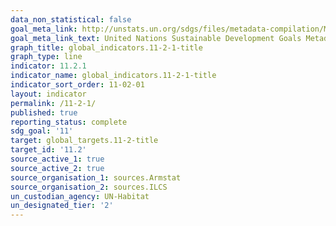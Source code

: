 ```yaml
---
data_non_statistical: false
goal_meta_link: http://unstats.un.org/sdgs/files/metadata-compilation/Metadata-Goal-11.pdf
goal_meta_link_text: United Nations Sustainable Development Goals Metadata (pdf 2066kB)
graph_title: global_indicators.11-2-1-title
graph_type: line
indicator: 11.2.1
indicator_name: global_indicators.11-2-1-title
indicator_sort_order: 11-02-01
layout: indicator
permalink: /11-2-1/
published: true
reporting_status: complete
sdg_goal: '11'
target: global_targets.11-2-title
target_id: '11.2'
source_active_1: true
source_active_2: true
source_organisation_1: sources.Armstat
source_organisation_2: sources.ILCS
un_custodian_agency: UN-Habitat
un_designated_tier: '2'
---
```

